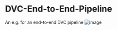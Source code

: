 # DVC-End-to-End-Pipeline
An e.g. for an end-to-end DVC pipeline
![image](https://github.com/jithsg/DVC-End-to-End-Pipeline/assets/135303624/e1d9324e-b25d-4628-8585-87c1f008f42b)
